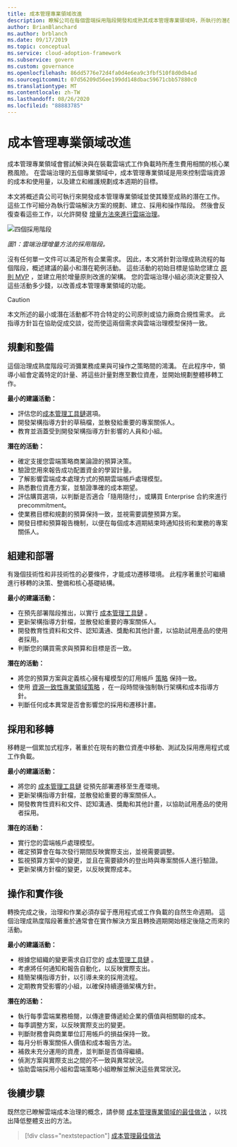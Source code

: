 ```yaml
---
title: 成本管理專業領域改進
description: 瞭解公司在每個雲端採用階段開發和成熟其成本管理專業領域時，所執行的潛在工作。
author: BrianBlanchard
ms.author: brblanch
ms.date: 09/17/2019
ms.topic: conceptual
ms.service: cloud-adoption-framework
ms.subservice: govern
ms.custom: governance
ms.openlocfilehash: 86dd5776e72d4fa0d4e6ea9c3fbf510f8d0db4ad
ms.sourcegitcommit: 07d56209d56ee199dd148dbac59671cbb57880c0
ms.translationtype: MT
ms.contentlocale: zh-TW
ms.lasthandoff: 08/26/2020
ms.locfileid: "88883785"
---
```

# <a name="cost-management-discipline-improvement"></a>成本管理專業領域改進

成本管理專業領域會嘗試解決與在裝載雲端式工作負載時所產生費用相關的核心業務風險。 在雲端治理的五個專業領域中，成本管理專業領域是用來控制雲端資源的成本和使用量，以及建立和維護規劃成本週期的目標。

本文將概述貴公司可執行來開發成本管理專業領域並使其臻至成熟的潛在工作。 這些工作可細分為執行雲端解決方案的規劃、建立、採用和操作階段。 然後會反復查看這些工作，以允許開發 [增量方法來進行雲端治理](../guides/index.md#an-incremental-approach-to-cloud-governance)。

![四個採用階段](../../_images/govern/adoption-phases.png)

*圖1：雲端治理增量方法的採用階段。*

沒有任何單一文件可以滿足所有企業需求。 因此，本文將針對治理成熟流程的每個階段，概述建議的最小和潛在範例活動。 這些活動的初始目標是協助您建立 [原則 MVP](../guides/index.md#an-incremental-approach-to-cloud-governance) ，並建立用於增量原則改進的架構。 您的雲端治理小組必須決定要投入這些活動多少錢，以改善成本管理專業領域的功能。

> [!CAUTION]
> 本文所述的最小或潛在活動都不符合特定的公司原則或協力廠商合規性需求。 此指導方針旨在協助促成交談，從而使這兩個需求與雲端治理模型保持一致。

## <a name="planning-and-readiness"></a>規劃和整備

這個治理成熟度階段可消彌業務成果與可操作之策略間的鴻溝。 在此程序中，領導小組會定義特定的計量、將這些計量對應至數位資產，並開始規劃整體移轉工作。

**最小的建議活動：**

- 評估您的[成本管理工具鏈](./toolchain.md)選項。
- 開發架構指導方針的草稿檔，並散發給重要的專案關係人。
- 教育並涵蓋受到開發架構指導方針影響的人員和小組。

**潛在的活動：**

- 確定支援您雲端策略商業論證的預算決策。
- 驗證您用來報告成功配置資金的學習計量。
- 了解影響雲端成本處理方式的預期雲端帳戶處理模型。
- 熟悉數位資產方案，並驗證準確的成本期望。
- 評估購買選項，以判斷是否適合「隨用隨付」，或購買 Enterprise 合約來進行 precommitment。
- 使業務目標和規劃的預算保持一致，並視需要調整預算方案。
- 開發目標和預算報告機制，以便在每個成本週期結束時通知技術和業務的專案關係人。

## <a name="build-and-predeployment"></a>組建和部署

有幾個技術性和非技術性的必要條件，才能成功遷移環境。 此程序著重於可繼續進行移轉的決策、整備和核心基礎結構。

**最小的建議活動：**

- 在預先部署階段推出，以實行 [成本管理工具鏈](./toolchain.md) 。
- 更新架構指導方針檔，並散發給重要的專案關係人。
- 開發教育性資料和文件、認知溝通、獎勵和其他計畫，以協助試用產品的使用者採用。
- 判斷您的購買需求與預算和目標是否一致。

**潛在的活動：**

- 將您的預算方案與定義核心擁有權模型的訂用帳戶 [策略](../../decision-guides/subscriptions/index.md) 保持一致。
- 使用 [資源一致性專業領域策略](../../decision-guides/resource-consistency/index.md) ，在一段時間後強制執行架構和成本指導方針。
- 判斷任何成本異常是否會影響您的採用和遷移計畫。

## <a name="adopt-and-migrate"></a>採用和移轉

移轉是一個累加式程序，著重於在現有的數位資產中移動、測試及採用應用程式或工作負載。

**最小的建議活動：**

- 將您的 [成本管理工具鏈](./toolchain.md) 從預先部署遷移至生產環境。
- 更新架構指導方針檔，並散發給重要的專案關係人。
- 開發教育性資料和文件、認知溝通、獎勵和其他計畫，以協助試用產品的使用者採用。

**潛在的活動：**

- 實行您的雲端帳戶處理模型。
- 確定預算會在每次發行期間反映實際支出，並視需要調整。
- 監視預算方案中的變更，並且在需要額外的登出時與專案關係人進行驗證。
- 更新架構方針檔的變更，以反映實際成本。

## <a name="operate-and-post-implementation"></a>操作和實作後

轉換完成之後，治理和作業必須存留于應用程式或工作負載的自然生命週期。 這個治理成熟度階段著重於通常會在實作解決方案且轉換週期開始穩定後隨之而來的活動。

**最小的建議活動：**

- 根據您組織的變更需求自訂您的 [成本管理工具鏈](./toolchain.md) 。
- 考慮將任何通知和報告自動化，以反映實際支出。
- 精簡架構指導方針，以引導未來的採用流程。
- 定期教育受影響的小組，以確保持續遵循架構方針。

**潛在的活動：**

- 執行每季雲端業務檢閱，以傳達要傳遞給企業的價值與相關聯的成本。
- 每季調整方案，以反映實際支出的變更。
- 判斷財務會與商業單位訂用帳戶的損益保持一致。
- 每月分析專案關係人價值和成本報告方法。
- 補救未充分運用的資產，並判斷是否值得繼續。
- 偵測方案與實際支出之間的不一致與異常狀況。
- 協助雲端採用小組和雲端策略小組瞭解並解決這些異常狀況。

## <a name="next-steps"></a>後續步驟

既然您已瞭解雲端成本治理的概念，請參閱 [成本管理專業領域的最佳做法](./best-practices.md) ，以找出降低整體支出的方法。

> [!div class="nextstepaction"]
> [成本管理最佳做法](./best-practices.md)
